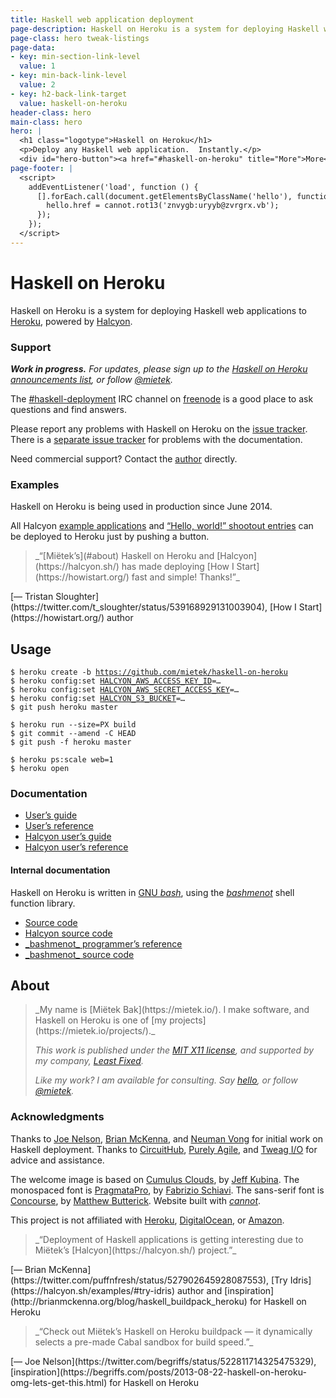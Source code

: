 ```yaml
---
title: Haskell web application deployment
page-description: Haskell on Heroku is a system for deploying Haskell web applications, powered by Halcyon.
page-class: hero tweak-listings
page-data:
- key: min-section-link-level
  value: 1
- key: min-back-link-level
  value: 2
- key: h2-back-link-target
  value: haskell-on-heroku
header-class: hero
main-class: hero
hero: |
  <h1 class="logotype">Haskell on Heroku</h1>
  <p>Deploy any Haskell web application.  Instantly.</p>
  <div id="hero-button"><a href="#haskell-on-heroku" title="More">More</a></div>
page-footer: |
  <script>
    addEventListener('load', function () {
      [].forEach.call(document.getElementsByClassName('hello'), function (hello) {
        hello.href = cannot.rot13('znvygb:uryyb@zvrgrx.vb');
      });
    });
  </script>
---
```



Haskell on Heroku
==================

Haskell on Heroku is a system for deploying Haskell web applications to [Heroku](https://heroku.com/), powered by [Halcyon](https://halcyon.sh/).


### Support

_**Work in progress.**  For updates, please sign up to the [Haskell on Heroku announcements list](http://eepurl.com/8KXsT), or follow <a href="https://twitter.com/mietek">@mietek</a>._

The <a href="irc://chat.freenode.net/haskell-deployment">#haskell-deployment</a> IRC channel on [freenode](https://freenode.net/) is a good place to ask questions and find answers.

Please report any problems with Haskell on Heroku on the [issue tracker](https://github.com/mietek/haskell-on-heroku/issues/).  There is a [separate issue tracker](https://github.com/mietek/haskell-on-heroku-website/issues/) for problems with the documentation.

Need commercial support?  Contact the [author](#about) directly.


### Examples

Haskell on Heroku is being used in production since June 2014.

All Halcyon [example applications](https://halcyon.sh/examples/) and [“Hello, world!” shootout entries](https://halcyon.sh/shootout/) can be deployed to Heroku just by pushing a button.


<aside>
<a class="micro face tristan-sloughter" href="https://twitter.com/t_sloughter/status/539168929131003904"></a>
<blockquote>_“[Miëtek’s](#about) Haskell on Heroku and [Halcyon](https://halcyon.sh/) has made deploying [How I Start](https://howistart.org/) fast and simple!  Thanks!”_</blockquote>
<p>[— Tristan Sloughter](https://twitter.com/t_sloughter/status/539168929131003904), [How I Start](https://howistart.org/) author</p>
</aside>


Usage
-----

<pre class="with-tweaks"><code><span class="prompt">$</span> <span class="input">heroku create -b <a href="https://github.com/mietek/haskell-on-heroku">https://github.com/mietek/haskell-on-heroku</a></span>
<span class="prompt">$</span> <span class="input">heroku config:set <a href="https://halcyon.sh/reference/#halcyon_aws_access_key_id">HALCYON_AWS_ACCESS_KEY_ID</a>=…</span>
<span class="prompt">$</span> <span class="input">heroku config:set <a href="https://halcyon.sh/reference/#halcyon_aws_secret_access_key">HALCYON_AWS_SECRET_ACCESS_KEY</a>=…</span>
<span class="prompt">$</span> <span class="input">heroku config:set <a href="https://halcyon.sh/reference/#halcyon_s3_bucket">HALCYON_S3_BUCKET</a>=…</span>
<span class="prompt">$</span> <span class="input">git push heroku master</span>
</code></pre>

```
$ heroku run --size=PX build
$ git commit --amend -C HEAD
$ git push -f heroku master
```

```
$ heroku ps:scale web=1
$ heroku open
```

### Documentation

<div><nav>
<ul class="menu open">
<li><a href="/guide/">User’s guide</a></li>
<li><a href="/reference/">User’s reference</a></li>
<li><a href="https://halcyon.sh/guide/">Halcyon user’s guide</a></li>
<li><a href="https://halcyon.sh/reference/">Halcyon user’s reference</a></li>
</ul>
</nav></div>


#### Internal documentation

Haskell on Heroku is written in [GNU _bash_](https://gnu.org/software/bash/), using the [_bashmenot_](https://bashmenot.mietek.io/) shell function library.

<div><nav>
<ul class="menu open">
<li><a href="https://github.com/mietek/haskell-on-heroku">Source code</a></li>
<li><a href="https://github.com/mietek/halcyon">Halcyon source code</a></li>
<li><a href="https://bashmenot.mietek.io/reference/">_bashmenot_ programmer’s reference</a></li>
<li><a href="https://github.com/mietek/bashmenot">_bashmenot_ source code</a></li>
</ul>
</nav></div>


About
-----

<div class="aside-like">
<a class="face mietek" href="https://mietek.io/"></a>
<blockquote>_My name is [Miëtek Bak](https://mietek.io/).  I make software, and Haskell on Heroku is one of [my projects](https://mietek.io/projects/)._

_This work is published under the [MIT X11 license](/license/), and supported by my company, [Least Fixed](https://leastfixed.com/)._

_Like my work?  I am available for consulting.  Say <a class="hello" href="">hello</a>, or follow <a href="https://twitter.com/mietek">@mietek</a>._
</blockquote>
</div>


### Acknowledgments

Thanks to [Joe Nelson](http://begriffs.com/), [Brian McKenna](http://brianmckenna.org/), and [Neuman Vong](https://github.com/luciferous/) for initial work on Haskell deployment.  Thanks to [CircuitHub](https://circuithub.com/), [Purely Agile](http://purelyagile.com/), and [Tweag I/O](http://tweag.io/) for advice and assistance.

The welcome image is based on [Cumulus Clouds](https://flickr.com/photos/kubina/152730867/), by [Jeff Kubina](https://flickr.com/photos/kubina/).  The monospaced font is [PragmataPro](http://fsd.it/fonts/pragmatapro.htm), by [Fabrizio Schiavi](http://fsd.it/).  The sans-serif font is [Concourse](http://practicaltypography.com/concourse.html), by [Matthew Butterick](http://practicaltypography.com/).  Website built with [_cannot_](https://cannot.mietek.io/).

This project is not affiliated with [Heroku](https://heroku.com/), [DigitalOcean](https://digitalocean.com/), or [Amazon](https://amazon.com/).


<aside>
<a class="micro face brian-mckenna" href=""></a>
<blockquote>_“Deployment of Haskell applications is getting interesting due to Miëtek’s [Halcyon](https://halcyon.sh/) project.”_</blockquote>
<p>[— Brian McKenna](https://twitter.com/puffnfresh/status/527902645928087553), [Try Idris](https://halcyon.sh/examples/#try-idris) author and [inspiration](http://brianmckenna.org/blog/haskell_buildpack_heroku) for Haskell on Heroku</p>
<a class="micro face joe-nelson" href="https://twitter.com/begriffs/status/522811714325475329"></a>
<blockquote>_“Check out Miëtek’s Haskell on Heroku buildpack — it dynamically selects a pre-made Cabal sandbox for build speed.”_</blockquote>
<p>[— Joe Nelson](https://twitter.com/begriffs/status/522811714325475329), [inspiration](https://begriffs.com/posts/2013-08-22-haskell-on-heroku-omg-lets-get-this.html) for Haskell on Heroku</p>
</aside>
